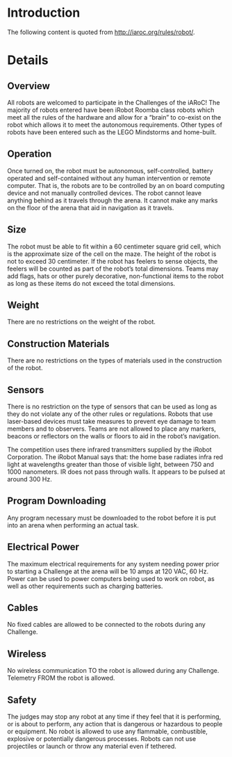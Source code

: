 # Introduction #

The following content is quoted from http://iaroc.org/rules/robot/.

# Details #

## Overview ##
All robots are welcomed to participate in the Challenges of the iARoC! The majority of robots entered have been iRobot Roomba class robots which meet all the rules of the hardware and allow for a “brain” to co-exist on the robot which allows it to meet the autonomous requirements. Other types of robots have been entered such as the LEGO Mindstorms and home-built.

## Operation ##

Once turned on, the robot must be autonomous, self-controlled, battery operated and self-contained without any human intervention or remote computer. That is, the robots are to be controlled by an on board computing device and not manually controlled devices. The robot cannot leave anything behind as it travels through the arena. It cannot make any marks on the floor of the arena that aid in navigation as it travels.

## Size ##

The robot must be able to fit within a 60 centimeter square grid cell, which is the approximate size of the cell on the maze. The height of the robot is not to exceed 30 centimeter. If the robot has feelers to sense objects, the feelers will be counted as part of the robot’s total dimensions. Teams may add flags, hats or other purely decorative, non-functional items to the robot as long as these items do not exceed the total dimensions.

## Weight ##

There are no restrictions on the weight of the robot.

## Construction Materials ##

There are no restrictions on the types of materials used in the construction of the robot.

## Sensors ##

There is no restriction on the type of sensors that can be used as long as they do not violate any of the other rules or regulations. Robots that use laser-based devices must take measures to prevent eye damage to team members and to observers. Teams are not allowed to place any markers, beacons or reflectors on the walls or floors to aid in the robot’s navigation.

The competition uses there infrared transmitters supplied by the iRobot Corporation. The iRobot Manual says that: the home base radiates infra red light at wavelengths greater than those of visible light, between 750 and 1000 nanometers.  IR does not pass through walls. It appears to be pulsed at around 300 Hz.

## Program Downloading ##

Any program necessary must be downloaded to the robot before it is put into an arena when performing an actual task.

## Electrical Power ##

The maximum electrical requirements for any system needing power prior to starting a Challenge at the arena will be 10 amps at 120 VAC, 60 Hz. Power can be used to power computers being used to work on robot, as well as other requirements such as charging batteries.

## Cables ##

No fixed cables are allowed to be connected to the robots during any Challenge.

## Wireless ##

No wireless communication TO the robot is allowed during any Challenge. Telemetry FROM the robot is allowed.

## Safety ##

The judges may stop any robot at any time if they feel that it is performing, or is about to perform, any action that is dangerous or hazardous to people or equipment. No robot is allowed to use any flammable, combustible, explosive or potentially dangerous processes. Robots can not use projectiles or launch or throw any material even if tethered.